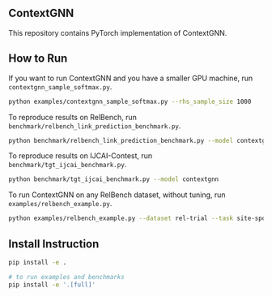 ## ContextGNN

This repository contains PyTorch implementation of ContextGNN.

## How to Run

If you want to run ContextGNN and you have a smaller GPU machine, run `contextgnn_sample_softmax.py`.

```sh
python examples/contextgnn_sample_softmax.py --rhs_sample_size 1000
```

To reproduce results on RelBench, run `benchmark/relbench_link_prediction_benchmark.py`.

```sh
python benchmark/relbench_link_prediction_benchmark.py --model contextgnn
```

To reproduce results on IJCAI-Contest, run `benchmark/tgt_ijcai_benchmark.py`.

```sh
python benchmark/tgt_ijcai_benchmark.py --model contextgnn
```

To run ContextGNN on any RelBench dataset, without tuning, run `examples/relbench_example.py`.

```sh
python examples/relbench_example.py --dataset rel-trial --task site-sponsor-run --model contextgnn
```


## Install Instruction

```sh
pip install -e .

# to run examples and benchmarks
pip install -e '.[full]'
```
